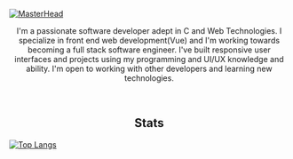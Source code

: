 [![MasterHead](https://aphebail.sirv.com/banner%20(2).png)](https://github.com/Ochoja)

<p align="center">
I'm a passionate software developer adept in C and Web Technologies. I specialize in front end web development(Vue) and I'm working towards becoming a full stack software engineer. I've built responsive user interfaces and projects using my programming and UI/UX knowledge and ability. I'm open to working with other developers and learning new technologies.
</p>
<br>

<h2 align="center">Stats</h2>

<p align="center">
  
[![Top Langs](https://github-readme-stats.vercel.app/api/top-langs/?username=Ochoja&theme=jolly)](https://github.com/anuraghazra/github-readme-stats)
  
</p>
<!---
Ochoja/Ochoja is a ✨ special ✨ repository because its `README.md` (this file) appears on your GitHub profile.
You can click the Preview link to take a look at your changes.
--->
